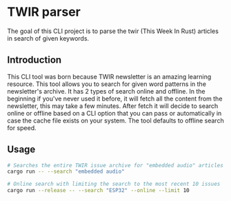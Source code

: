 # TWIR parser

The goal of this CLI project is to parse the twir (This Week In Rust) articles in search of given keywords.

## Introduction
This CLI tool was born because TWIR newsletter is an amazing learning resource. This tool allows you to search for given word patterns in the
newsletter's archive. It has 2 types of search online and offline. In the beginning if you've never used it before, it will fetch all the content
from the newsletter, this may take a few minutes. After fetch it will decide to search online or offline based on a CLI option that you can pass
or automatically in case the cache file exists on your system. The tool defaults to offline search for speed.

## Usage

```bash
# Searches the entire TWIR issue archive for "embedded audio" articles
cargo run -- --search "embedded audio"

# Online search with limiting the search to the most recent 10 issues
cargo run --release -- --search "ESP32" --online --limit 10
```

